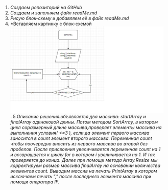 1. *Создаем репозиторий на GitHub*
2. *Создаем и заполняем файл readMe.md*
3. *Рисую блок-схему и добавляем её в файл readMe.md*
4. *Вставляем картинку с блок-схемой ![Блок-схема](Final_test_diagram_jpeg.jpg).
5.*Описание решения:объявляется два массива: startArray и finalArray одинаковой  длины. Потом методом SortArray, в котором цикл соразмерный длине массива,проверяет элементы массива на выполнения условия( <=3 ), если да элемент первого массива заносится в count элемент второго массива. Переменная count чтобы поочередно вносить из первого массива во второй без пробелов. После присвоения увеличивается переменная count на 1 и возвращается к циклу for в котором i увеличивается на 1. И так проверяется до конца.
Далее при помощи метода Array.Resize мы корректируем размер массива finalArray на основании количества элементов count.
Выводим массив на печать PrintArray в котором исключаем печать "," после последнего элемента массива при помощи оператора IF.*
